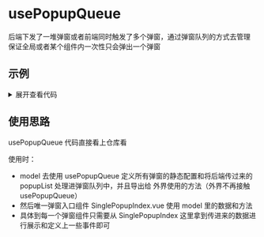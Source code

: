 # usePopupQueue

后端下发了一堆弹窗或者前端同时触发了多个弹窗，通过弹窗队列的方式去管理 保证全局或者某个组件内一次性只会弹出一个弹窗

## 示例

<script setup>
import SinglePopupIndex from '@hooks/feedback/usePopupQueue/demo/SinglePopupIndex.vue';
</script>
<div>
<SinglePopupIndex/>
</div>

<details>
<summary>展开查看代码</summary>

```vue
<script setup>
import SinglePopupIndex from '@hooks/feedback/usePopupQueue/demo/SinglePopupIndex.vue';
</script>
<div>
<SinglePopupIndex/>
</div>
```

</details>

## 使用思路

usePopupQueue 代码直接看上仓库看

使用时：

- model 去使用 usePopupQueue 定义所有弹窗的静态配置和将后端传过来的 popupList 处理进弹窗队列中，并且导出给 外界使用的方法（外界不再接触 usePopupQueue）
- 然后唯一弹窗入口组件 SinglePopupIndex.vue 使用 model 里的数据和方法
- 具体到每一个弹窗组件只需要从 SinglePopupIndex 这里拿到传进来的数据进行展示和定义上一些事件即可
